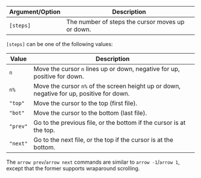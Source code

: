 | Argument/Option | Description                                      |
| --------------- | ------------------------------------------------ |
| `[steps]`       | The number of steps the cursor moves up or down. |

`[steps]` can be one of the following values:

| Value    | Description                                                                               |
| -------- | ----------------------------------------------------------------------------------------- |
| `n`      | Move the cursor `n` lines up or down, negative for up, positive for down.                 |
| `n%`     | Move the cursor `n%` of the screen height up or down, negative for up, positive for down. |
| `"top"`  | Move the cursor to the top (first file).                                                  |
| `"bot"`  | Move the cursor to the bottom (last file).                                                |
| `"prev"` | Go to the previous file, or the bottom if the cursor is at the top.                       |
| `"next"` | Go to the next file, or the top if the cursor is at the bottom.                           |

The `arrow prev`/`arrow next` commands are similar to `arrow -1`/`arrow 1`, except that the former supports wraparound scrolling.
